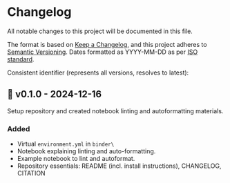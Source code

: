 # Changelog

All notable changes to this project will be documented in this file.

The format is based on [Keep a Changelog](https://keepachangelog.com/en/1.1.0/),
and this project adheres to [Semantic Versioning](https://semver.org/spec/v2.0.0.html). Dates formatted as YYYY-MM-DD as per [ISO standard](https://www.iso.org/iso-8601-date-and-time-format.html).

Consistent identifier (represents all versions, resolves to latest): 

## :seedling: v0.1.0 - 2024-12-16

Setup repository and created notebook linting and autoformatting materials.

### Added

* Virtual `environment.yml` in `binder\`
* Notebook explaining linting and auto-formatting.
* Example notebook to lint and autoformat.
* Repository essentials: README (incl. install instructions), CHANGELOG, CITATION
